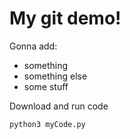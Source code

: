 # My git demo!

Gonna add:
- something
- something else
- some stuff

Download and run code

`python3 myCode.py`

